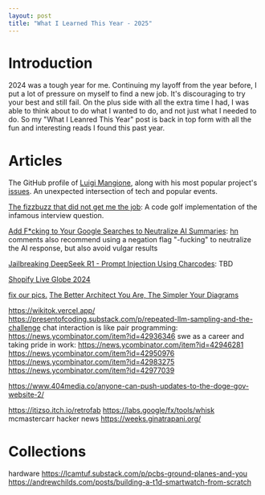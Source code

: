```yaml
---
layout: post
title: "What I Learned This Year - 2025"
---
```


# Introduction

2024 was a tough year for me. Continuing my layoff from the year before, I put a lot of pressure on myself to find a new job. It's discouraging to try your best and still fail. On the plus side with all the extra time I had, I was able to think about to do what I wanted to do, and not just what I needed to do. So my "What I Leanred This Year" post is back in top form with all the fun and interesting reads I found this past year.

# Articles


The GitHub profile of [Luigi Mangione](https://github.com/lnmangione), along with his most popular project's [issues](https://github.com/lnmangione/Halite-III/issues). An unexpected intersection of tech and popular events.

[The fizzbuzz that did not get me the job](https://kranga.notion.site/The-fizzbuzz-that-did-not-get-me-the-job-180e7c22ef3b80c3a386f7f8de720ac7): A code golf implementation of the infamous interview question.

[Add F*cking to Your Google Searches to Neutralize AI Summaries](https://gizmodo.com/add-fcking-to-your-google-searches-to-neutralize-ai-summaries-2000557710): [hn](https://news.ycombinator.com/item?id=42892191) comments also recommend using a negation flag "-fucking" to neutralize the AI response, but also avoid vulgar results

[Jailbreaking DeepSeek R1 - Prompt Injection Using Charcodes](https://substack.com/home/post/p-156004330): TBD

[Shopify Live Globe 2024](https://bfcm.shopify.com/)

[fix our pics.](https://www.fixourpics.com/)
[The Better Architect You Are, The Simpler Your Diagrams](https://www.yegor256.com/2015/06/29/simple-diagrams.html)

https://wikitok.vercel.app/
https://presentofcoding.substack.com/p/repeated-llm-sampling-and-the-challenge
chat interaction is like pair programming: https://news.ycombinator.com/item?id=42936346
swe as a career and taking pride in work: https://news.ycombinator.com/item?id=42946281
https://news.ycombinator.com/item?id=42950976
https://news.ycombinator.com/item?id=42983275
https://news.ycombinator.com/item?id=42977039

https://www.404media.co/anyone-can-push-updates-to-the-doge-gov-website-2/

https://itizso.itch.io/retrofab
https://labs.google/fx/tools/whisk
mcmastercarr hacker news
https://weeks.ginatrapani.org/

# Collections

hardware
https://lcamtuf.substack.com/p/pcbs-ground-planes-and-you
https://andrewchilds.com/posts/building-a-t1d-smartwatch-from-scratch